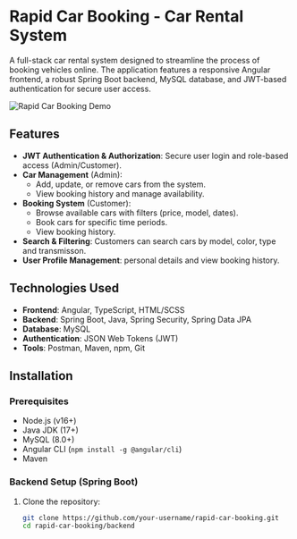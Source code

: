 # Rapid Car Booking - Car Rental System

A full-stack car rental system designed to streamline the process of booking vehicles online. The application features a responsive Angular frontend, a robust Spring Boot backend, MySQL database, and JWT-based authentication for secure user access.

![Rapid Car Booking Demo](demo.gif) <!-- Add a demo image/gif if available -->

## Features

- **JWT Authentication & Authorization**: Secure user login and role-based access (Admin/Customer).
- **Car Management** (Admin):
  - Add, update, or remove cars from the system.
  - View booking history and manage availability.
- **Booking System** (Customer):
  - Browse available cars with filters (price, model, dates).
  - Book cars for specific time periods.
  - View booking history.
- **Search & Filtering**: Customers can search cars by model, color, type and transmisson.
- **User Profile Management**: personal details and view booking history.

## Technologies Used

- **Frontend**: Angular, TypeScript, HTML/SCSS
- **Backend**: Spring Boot, Java, Spring Security, Spring Data JPA
- **Database**: MySQL
- **Authentication**: JSON Web Tokens (JWT)
- **Tools**: Postman, Maven, npm, Git

## Installation

### Prerequisites
- Node.js (v16+)
- Java JDK (17+)
- MySQL (8.0+)
- Angular CLI (`npm install -g @angular/cli`)
- Maven

### Backend Setup (Spring Boot)
1. Clone the repository:
   ```bash
   git clone https://github.com/your-username/rapid-car-booking.git
   cd rapid-car-booking/backend
